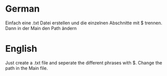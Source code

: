 # German
Einfach eine .txt Datei erstellen und die einzelnen Abschnitte mit $ trennen.
Dann in der Main den Path ändern

# English
Just create a .txt file and seperate the different phrases with $.
Change the path in the Main file.
